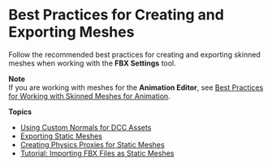 # Best Practices for Creating and Exporting Meshes<a name="char-fbx-importer-best-practices"></a>

Follow the recommended best practices for creating and exporting skinned meshes when working with the **FBX Settings** tool\.

**Note**  
If you are working with meshes for the **Animation Editor**, see [Best Practices for Working with Skinned Meshes for Animation](best-practices-for-working-with-meshes-for-animations.md)\.

**Topics**
+ [Using Custom Normals for DCC Assets](fbx-importer-use-custom-normals.md)
+ [Exporting Static Meshes](char-fbx-importer-export-static-meshes-best-practices.md)
+ [Creating Physics Proxies for Static Meshes](char-fbx-export-static-meshes-best-practices-physics.md)
+ [Tutorial: Importing FBX Files as Static Meshes](importing-fbx-files-as-static-meshes.md)